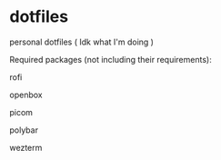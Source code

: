 # dotfiles
personal dotfiles ( Idk what I'm doing )


Required packages (not including their requirements):

rofi

openbox

picom

polybar

wezterm
